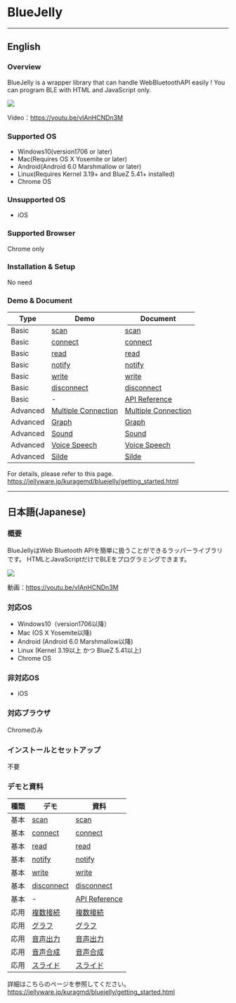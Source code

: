 # BlueJelly

---
## English

### Overview
BlueJelly is a wrapper library that can handle WebBluetoothAPI easily !
You can program BLE with HTML and JavaScript only.

![](https://jellyware.jp/kurage/img/cover/bluejelly/getting_started.png)

Video：https://youtu.be/vIAnHCNDn3M

### Supported OS
- Windows10(version1706 or later)
- Mac(Requires OS X Yosemite or later)
- Android(Android 6.0 Marshmallow or later)
- Linux(Requires Kernel 3.19+ and BlueZ 5.41+ installed)
- Chrome OS

### Unsupported OS
- iOS

### Supported Browser
Chrome only

### Installation & Setup
No need

### Demo & Document

| Type | Demo | Document |
| -------- | -------- | -------- |
| Basic | [scan](https://jellyware.jp/kuragemd_assets/code/bluejelly/scan.html) | [scan](http://jellyware.jp/kuragemd/bluejelly/scan.html)|
| Basic | [connect](https://jellyware.jp/kuragemd_assets/code/bluejelly/connect.html)| [connect](http://jellyware.jp/kuragemd/bluejelly/connect.html) |
| Basic | [read](https://jellyware.jp/kuragemd_assets/code/bluejelly/read.html)| [read](http://jellyware.jp/kuragemd/bluejelly/read.html)|
| Basic | [notify](https://jellyware.jp/kuragemd_assets/code/bluejelly/notify.html) | [notify](http://jellyware.jp/kuragemd/bluejelly/notify.html) |
| Basic | [write](https://jellyware.jp/kuragemd_assets/code/bluejelly/write.html) |  [write](http://jellyware.jp/kuragemd/bluejelly/write.html) |
| Basic |  [disconnect](https://jellyware.jp/kuragemd_assets/code/bluejelly/disconnect.html) | [disconnect](http://jellyware.jp/kuragemd/bluejelly/disconnect.html)  |
| Basic | - | [API Reference](http://jellyware.jp/kuragemd/bluejelly/api_reference.html) |
| Advanced | [Multiple Connection](https://jellyware.jp/kuragemd_assets/code/bluejelly/notify_2connection.html) |  [Multiple Connection](http://jellyware.jp/kuragemd/bluejelly/multiple_connections.html) |
| Advanced | [Graph](https://jellyware.jp/kuragemd_assets/code/bluejelly/advance_graph.html) | [Graph](http://jellyware.jp/kuragemd/bluejelly/advance_graph.html)  |
| Advanced | [Sound](https://jellyware.jp/kuragemd_assets/code/bluejelly/advance_sound.html) | [Sound](http://jellyware.jp/kuragemd/bluejelly/advance_sound.html)  |
| Advanced | [Voice Speech](https://jellyware.jp/kuragemd_assets/code/bluejelly/advance_speech.html) | [Voice Speech](http://jellyware.jp/kuragemd/bluejelly/advance_speech.html)  |
| Advanced | [Silde](https://jellyware.jp/kuragemd_assets/code/bluejelly/advance_slick.html) | [Silde](http://jellyware.jp/kuragemd/bluejelly/advance_slick.html) |

For details, please refer to this page.
https://jellyware.jp/kuragemd/bluejelly/getting_started.html


---
## 日本語(Japanese)

### 概要
BlueJellyはWeb Bluetooth APIを簡単に扱うことができるラッパーライブラリです。
HTMLとJavaScriptだけでBLEをプログラミングできます。

![](https://jellyware.jp/kurage/img/cover/bluejelly/getting_started.png)

動画：https://youtu.be/vIAnHCNDn3M

### 対応OS
- Windows10（version1706以降）
- Mac (OS X Yosemite以降)
- Android (Android 6.0 Marshmallow以降)
- Linux (Kernel 3.19以上 かつ BlueZ 5.41以上)
- Chrome OS

### 非対応OS
- iOS

### 対応ブラウザ
Chromeのみ

### インストールとセットアップ
不要

### デモと資料

| 種類 | デモ | 資料 |
| -------- | -------- | -------- |
| 基本 | [scan](https://jellyware.jp/kuragemd_assets/code/bluejelly/scan.html) | [scan](http://jellyware.jp/kuragemd/bluejelly/scan.html)|
| 基本 | [connect](https://jellyware.jp/kuragemd_assets/code/bluejelly/connect.html)| [connect](http://jellyware.jp/kuragemd/bluejelly/connect.html) |
| 基本 | [read](https://jellyware.jp/kuragemd_assets/code/bluejelly/read.html)| [read](http://jellyware.jp/kuragemd/bluejelly/read.html)|
| 基本 | [notify](https://jellyware.jp/kuragemd_assets/code/bluejelly/notify.html) | [notify](http://jellyware.jp/kuragemd/bluejelly/notify.html) |
| 基本 | [write](https://jellyware.jp/kuragemd_assets/code/bluejelly/write.html) |  [write](http://jellyware.jp/kuragemd/bluejelly/write.html) |
| 基本 |  [disconnect](https://jellyware.jp/kuragemd_assets/code/bluejelly/disconnect.html) | [disconnect](http://jellyware.jp/kuragemd/bluejelly/disconnect.html)  |
| 基本 | - | [API Reference](http://jellyware.jp/kuragemd/bluejelly/api_reference.html) |
| 応用 | [複数接続](https://jellyware.jp/kuragemd_assets/code/bluejelly/notify_2connection.html) |  [複数接続](http://jellyware.jp/kuragemd/bluejelly/multiple_connections.html) |
| 応用 | [グラフ](https://jellyware.jp/kuragemd_assets/code/bluejelly/advance_graph.html) | [グラフ](http://jellyware.jp/kuragemd/bluejelly/advance_graph.html)  |
| 応用 | [音声出力](https://jellyware.jp/kuragemd_assets/code/bluejelly/advance_sound.html) | [音声出力](http://jellyware.jp/kuragemd/bluejelly/advance_sound.html)  |
| 応用 | [音声合成](https://jellyware.jp/kuragemd_assets/code/bluejelly/advance_speech.html) | [音声合成](http://jellyware.jp/kuragemd/bluejelly/advance_speech.html)  |
| 応用 | [スライド](https://jellyware.jp/kuragemd_assets/code/bluejelly/advance_slick.html) | [スライド](http://jellyware.jp/kuragemd/bluejelly/advance_slick.html) |

詳細はこちらのページを参照してください。
https://jellyware.jp/kuragmd/bluejelly/getting_started.html

